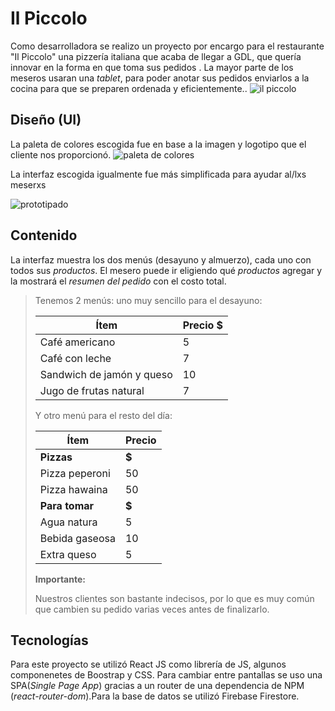 # Il Piccolo

Como desarrolladora se realizo un proyecto por encargo para el restaurante "Il Piccolo" una pizzería italiana que acaba de llegar a GDL, que quería innovar en la forma en que toma sus pedidos . La mayor parte de los meseros usaran una _tablet_, para poder anotar sus pedidos enviarlos a la cocina para que se preparen ordenada y eficientemente..
![il piccolo](https://lh3.googleusercontent.com/Hyc-3aldWIqQc8njDbRtIUmwohydHz1yuhm1F33vF2Hf1O1r7eXAwg4RIQwrEh7z_RXLpsu6pXxD)

## Diseño (UI)
La paleta de colores escogida fue en base a la imagen y logotipo que el cliente nos proporcionó.
![paleta de colores](https://lh3.googleusercontent.com/RK0FNh2CtZgHtbUmsnrsKErV8HguMPbANYBCvqg1RmozwH58Va9aWUiqsPGCpoAweyt7TAP8CbLt "paleta de colores")

La interfaz escogida igualmente fue más simplificada para ayudar al/lxs meserxs

![prototipado](https://lh3.googleusercontent.com/0SiARQ6iPWCWicCztU1d3VQVvyHRl7fzJVkisBZz0lj7Jy2IHtcBvO9tQHsUF_Mzo-9FvHIbykxV)
## Contenido
La interfaz muestra los dos menús (desayuno y almuerzo), cada uno
con todos sus _productos_. El mesero puede ir eligiendo qué _productos_
agregar y la mostrará el _resumen del pedido_ con el costo total.

> Tenemos 2 menús: uno muy sencillo para el desayuno:
>
> | Ítem                      |Precio $|
> |---------------------------|------|
> | Café americano            |    5 |
> | Café con leche            |    7 |
> | Sandwich de jamón y queso |   10 |
> | Jugo de frutas natural              |    7 |
>
> Y otro menú para el resto del día:
>
> | Ítem                      |Precio|
> |---------------------------|------|
> |**Pizzas**             |   **$**   |
> |Pizza peperoni         |    50|
> |Pizza hawaina          |    50|
> |**Para tomar**         |   **$**   |
> |Agua natura            |     5|
> |Bebida gaseosa         |     10|
> |Extra queso            |     5|
>
> **Importante:** 
>
> Nuestros clientes son bastante indecisos, por lo que es muy común que cambien
> su pedido varias veces antes de finalizarlo.
## Tecnologías
Para este proyecto se utilizó React JS como librería de JS, algunos componenetes de Boostrap y CSS.
Para cambiar entre pantallas se uso una SPA(_Single Page App_) gracias a un router de una dependencia de NPM (_react-router-dom_).Para la base de datos se utilizó Firebase Firestore.
